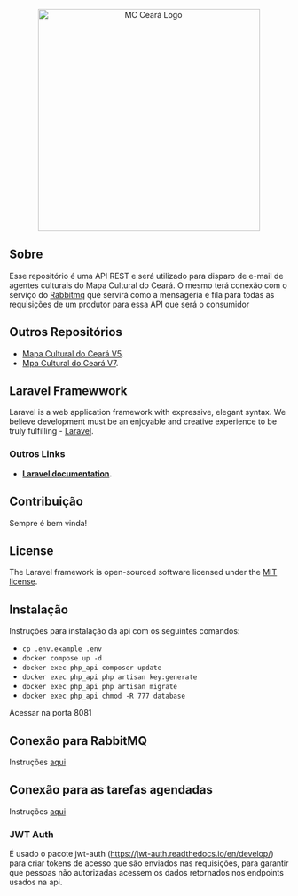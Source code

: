 <p align="center"><a href="https://mapacultural.secult.ce.gov.br/" target="_blank"><img src="https://mapacultural.secult.ce.gov.br/assets/img/logo-ceara-2396208294-1680122696.png" width="400" alt="MC Ceará Logo"></a></p>


## Sobre

Esse repositório é uma API REST e será utilizado para disparo de e-mail de agentes culturais do Mapa Cultural do Ceará. O mesmo terá conexão com o serviço do [Rabbitmq](https://github.com/rabbitmq) que servirá como a mensageria e fila para todas as requisições de um produtor para essa API que será o consumidor

## Outros Repositórios

- [Mapa Cultural do Ceará V5](https://laravel.com/docs/routing).
- [Mpa Cultural do Ceará V7](https://laravel.com/docs/container).

## Laravel Framewwork

Laravel is a web application framework with expressive, elegant syntax. We believe development must be an enjoyable and creative experience to be truly fulfilling - [Laravel](https://laravel.com).

### Outros Links

- **[Laravel documentation](https://laravel.com/docs/contributions).**

## Contribuição

Sempre é bem vinda!

## License

The Laravel framework is open-sourced software licensed under the [MIT license](https://opensource.org/licenses/MIT).


## Instalação

Instruções para instalação da api com os seguintes comandos:

- `cp .env.example .env`
- `docker compose up -d`
- `docker exec php_api composer update`
- `docker exec php_api php artisan key:generate`
- `docker exec php_api php artisan migrate`
- `docker exec php_api chmod -R 777 database`

Acessar na porta 8081

## Conexão para RabbitMQ

Instruções [aqui](https://github.com/secultce/api-email/blob/develop/docs/RABBITMQ.md) 

## Conexão para as tarefas agendadas

Instruções [aqui](https://github.com/secultce/api-email/blob/develop/docs/TASKSHEDULING.md)


### JWT Auth

É usado o pacote jwt-auth (https://jwt-auth.readthedocs.io/en/develop/) para criar tokens de acesso que são enviados nas requisições, para garantir que pessoas não autorizadas acessem os dados retornados nos endpoints usados na api.
